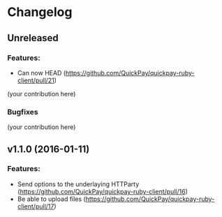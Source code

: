 # Changelog


## Unreleased

### Features:

 - Can now HEAD (https://github.com/QuickPay/quickpay-ruby-client/pull/21)

(your contribution here)

### Bugfixes

(your contribution here)


## v1.1.0 (2016-01-11)

### Features:

 - Send options to the underlaying HTTParty (https://github.com/QuickPay/quickpay-ruby-client/pull/16)
 - Be able to upload files (https://github.com/QuickPay/quickpay-ruby-client/pull/17<Paste>)
